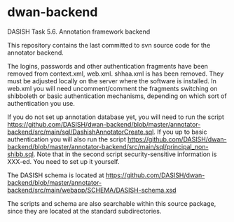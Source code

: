 # dwan-backend
DASISH Task 5.6. Annotation framework backend

This repository contains the last committed to svn source code for the annotator backend. 

The logins, passwords and other authentication fragments have been removed from context.xml, web.xml.  shhaa.xml is has been removed. They must be adjusted locally on the server where the software is installed. In web.xml you will need uncomment/comment the fragments switching on shibboleth or basic authentication mechanisms, depending on which sort of authentication you use.

If you do not set up annotation database yet, you will need to run the script https://github.com/DASISH/dwan-backend/blob/master/annotator-backend/src/main/sql/DashishAnnotatorCreate.sql. If you up to basic authentication you will also run the script https://github.com/DASISH/dwan-backend/blob/master/annotator-backend/src/main/sql/principal_non-shibb.sql.  Note that in the second script security-sensitive information is XXX-ed. You need to set up it yourself. 

The DASISH schema is located at https://github.com/DASISH/dwan-backend/blob/master/annotator-backend/src/main/webapp/SCHEMA/DASISH-schema.xsd

The scripts and schema are also searchable within this source package, since they are located at the standard subdirectories. 


